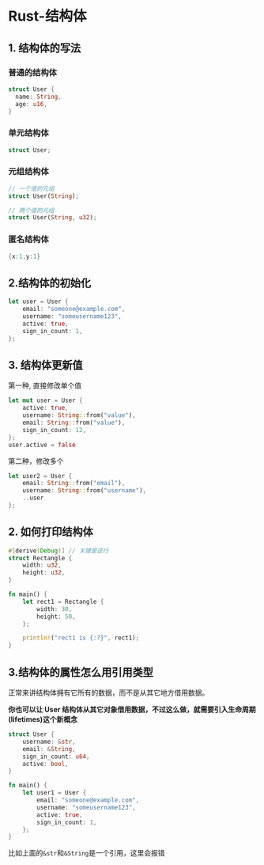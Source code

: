# Rust-结构体

## 1. 结构体的写法
### 普通的结构体
```rust
struct User {
  name: String,
  age: u16,
}
```

### 单元结构体
```rust
struct User;
```

### 元组结构体
```rust
// 一个值的元组
struct User(String);

// 两个值的元组
struct User(String, u32);
```

### 匿名结构体
```rust
{x:1,y:1}
```

## 2.结构体的初始化
```rust
let user = User {
    email: "someone@example.com",
    username: "someusername123",
    active: true,
    sign_in_count: 1,
};
```

## 3. 结构体更新值
第一种, 直接修改单个值
```rust
let mut user = User {
    active: true,
    username: String::from("value"),
    email: String::from("value"),
    sign_in_count: 12,
};
user.active = false
```

第二种，修改多个
```rust
let user2 = User {
    email: String::from("email"),
    username: String::from("username"),
    ..user
};
```

## 2. 如何打印结构体
```rust
#[derive(Debug)] // 关键是这行
struct Rectangle {
    width: u32,
    height: u32,
}

fn main() {
    let rect1 = Rectangle {
        width: 30,
        height: 50,
    };

    println!("rect1 is {:?}", rect1);
}
```

## 3.结构体的属性怎么用引用类型

正常来讲结构体拥有它所有的数据，而不是从其它地方借用数据。

**你也可以让 User 结构体从其它对象借用数据，不过这么做，就需要引入生命周期(lifetimes)这个新概念**

```rust
struct User {
    username: &str,
    email: &String,
    sign_in_count: u64,
    active: bool,
}

fn main() {
    let user1 = User {
        email: "someone@example.com",
        username: "someusername123",
        active: true,
        sign_in_count: 1,
    };
}
```
比如上面的`&str`和`&String`是一个引用，这里会报错